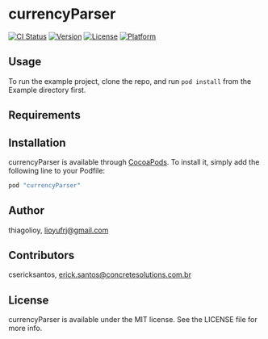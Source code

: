 # currencyParser

[![CI Status](http://img.shields.io/travis/thiagolioy/currencyParser.svg?style=flat)](https://travis-ci.org/thiagolioy/currencyParser)
[![Version](https://img.shields.io/cocoapods/v/currencyParser.svg?style=flat)](http://cocoapods.org/pods/currencyParser)
[![License](https://img.shields.io/cocoapods/l/currencyParser.svg?style=flat)](http://cocoapods.org/pods/currencyParser)
[![Platform](https://img.shields.io/cocoapods/p/currencyParser.svg?style=flat)](http://cocoapods.org/pods/currencyParser)

## Usage

To run the example project, clone the repo, and run `pod install` from the Example directory first.

## Requirements

## Installation

currencyParser is available through [CocoaPods](http://cocoapods.org). To install
it, simply add the following line to your Podfile:

```ruby
pod "currencyParser"
```

## Author

thiagolioy, lioyufrj@gmail.com

## Contributors

csericksantos, erick.santos@concretesolutions.com.br

## License

currencyParser is available under the MIT license. See the LICENSE file for more info.
